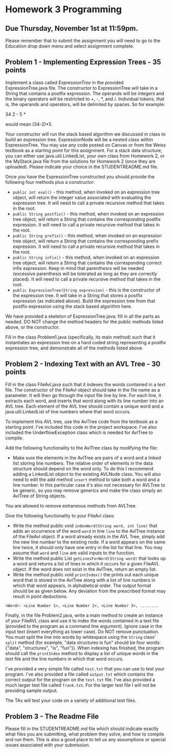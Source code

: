 # Homework 3 Programming

## Due Thursday, November 1st at 11:59pm. 

Please remember that to submit the assignment you will need to go to the Education drop down menu and select 
assignment complete.

## Problem 1 - Implementing Expression Trees - 35 points

Implement a class called *ExpressionTree* in the provided ExpressionTree.java file. The constructor to ExpressionTree will take in a String that contains a postfix expression. The operands will be integers and the binary operators will be restricted to +, -, *, and /. Individual tokens, that is, the operands and operators, will be delimited by spaces. So for example:

34 2 - 5 *

would mean (34-2)*5.

Your constructor will run the stack based algorithm we discussed in class to build an expression tree. ExpressionNode will be a nested class within ExpressionTree. You may use any code posted on Canvas or from the Weiss textbook as a starting point for this assignment. For a stack data structure, you can either use java.util.LinkedList, your own class from Homework 2, or the MyStack.java file from the solutions for Homework 2 (once they are uploaded).  Please indicate your choice in the STUDENTREADME.md file.

Once you have the ExpressionTree constructed you should provide the following four methods plus a constructor:

* ```public int eval()``` - this method, when invoked on an expression tree object, will return the integer value associated with evaluating the expression tree. It will need to call a private recursive method that takes in the root.
* ```public String postfix()``` - this method, when invoked on an expression tree object, will return a String that contains the corresponding postfix expression. It will need to call a private recursive method that takes in the root.
* ```public String prefix()``` - this method, when invoked on an expression tree object, will return a String that contains the corresponding prefix expression. It will need to call a private recursive method that takes in the root.
* ```public String infix()``` - this method, when invoked on an expression tree object, will return a String that contains the corresponding correct infix expression. Keep in mind that parenthesrs will be needed (excessive parenthesis will be tolerated as long as they are correctly placed). It will need to call a private recursive method that takes in the root.
* ```public ExpressionTree(String expression)``` - this is the constructor of the expression tree.  It will take in a String that stores a postfix expression (as indicated above). Build the expression tree from that postfix expression using the stack based algorithm here.

We have provided a skeleton of ExpressionTree.java; fill in all the parts as needed.  DO NOT change the method headers for the public methods listed above, or the constructor.

Fill in the class Problem1.java (specifically, its main method) such that it instantiates an expression tree on a hard coded string representing a postfix expression tree, and demonstrate all of the methods listed above.

## Problem 2 - Indexing Text with an AVL Tree - 30 points

Fill in the class FileAvl.java such that it indexes the words contained in a text file. The constructor of the FileAvl object should take in the file name as a parameter. It will then go through the input file line by line. For each line, it extracts each word, and inserts that word along with its line number into an AVL tree. Each element of the AVL tree should contain a unique word and a java.util.LinkedList of line numbers where that word occurs.

To implement this AVL tree, use the AvlTree code from the textbook as a starting point. I've included this code in the project workspace.  I've also included the UnderflowException class which is needed for AvlTree to compile.  

Add the following functionality to the AvlTree class by modifying the file:

* Make sure the elements in the AvlTree are pairs of a word and a linked list storing line numbers. The relative order of elements in the data structure should depend on the word only.  To do this I recommend adding a LinkedList object to the existing AVLNode class. You will also need to edit the add method ```insert``` method to take both a word and a line number.  In this particular case it's also not necessary for AVLTree to be generic, so you may remove generics and make the class simply an AvlTree of String objects.

You are allowed to remove extraneous methods from AVLTree.

Give the following functionality to your FileAvl class: 

* Write the method public void ```indexWord(String word, int line)``` that adds an occurrence of the word ```word``` in line ```line``` to the AvlTree instance of the FileAvl object. If a word already exists in the AVL Tree, simply add the new line number to the existing node. If a word appears on the same line twice, it should only have one entry in the list for that line. You may assume that ```word``` and ```line``` are valid inputs to the function.
* Write the method public List ```getLinesForWord(String word)``` that looks up a word and returns a list of lines in which it occurs for a given FileAVL object. If the word does not exist in the AvlTree, return an empty list.
* Write the method public void ```printIndex()``` the prints out each unique word that is stored in the AvlTree along with a list of line numbers in which that word appears, in alphabetical order. The output format should be as given below. Any deviation from the prescribed format may result in point deductions.

```<Word>: <Line Number 1>, <Line Number 2>, <Line Number 3>, ........```

Finally, in the file Problem2.java, write a main method to create an instance of your FileAVL class and use it to index the words contained in a text file (provided to the program as a command line argument). Ignore case in the input text (insert everything as lower case). Do NOT remove punctuation. You must split the line into words by whitespace using the `String` class' `split` method (for example, "data structures   is fun" should be four words: {"data", "structures", "is", "fun"}). When indexing has finished, the program should call the `printIndex` method to display a list of unique words in the text file and the line numbers in which that word occurs. 

I've provided a very simple file called ```test.txt``` that you can use to test your program.  I've also provided a file called ```output.txt``` which contains the correct output for the program on the ```test.txt``` file.  I've also provided a much larger test file called ```frank.txt```. For the larger test file I will not be providing sample output.  

The TAs will test your code on a variety of additional test files.

## Problem 3 - The Readme File

Please fill in the STUDENTREADME.md file which should indicate exactly what files you are submitting, what problem they solve, and how to compile and run them. This is also a good place to tell us any assumptions or special issues associated with your submission.